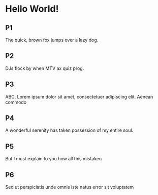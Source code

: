# Hello World!

## P1
The quick, brown fox jumps over a lazy dog.

## P2
DJs flock by when MTV ax quiz prog.

## P3
ABC, Lorem ipsum dolor sit amet, consectetuer adipiscing elit. Aenean commodo

## P4
A wonderful serenity has taken possession of my entire soul.

## P5
But I must explain to you how all this mistaken

## P6
Sed ut perspiciatis unde omnis iste natus error sit voluptatem
